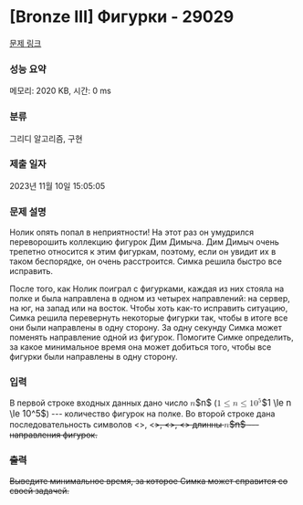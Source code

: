 # [Bronze III] Фигурки - 29029 

[문제 링크](https://www.acmicpc.net/problem/29029) 

### 성능 요약

메모리: 2020 KB, 시간: 0 ms

### 분류

그리디 알고리즘, 구현

### 제출 일자

2023년 11월 10일 15:05:05

### 문제 설명

<p>Нолик опять попал в неприятности! На этот раз он умудрился переворошить коллекцию фигурок Дим Димыча. Дим Димыч очень трепетно относится к этим фигуркам, поэтому, если он увидит их в таком беспорядке, он очень расстроится. Симка решила быстро все исправить.</p>

<p>После того, как Нолик поиграл с фигурками, каждая из них стояла на полке и была направлена в одном из четырех направлений: на сервер, на юг, на запад или на восток. Чтобы хоть как-то исправить ситуацию, Симка решила перевернуть некоторые фигурки так, чтобы в итоге все они были направлены в одну сторону. За одну секунду Симка может поменять направление одной из фигурок. Помогите Симке определить, за какое минимальное время она может добиться того, чтобы все фигурки были направлены в одну сторону.</p>

### 입력 

 <p>В первой строке входных данных дано число <mjx-container class="MathJax" jax="CHTML" style="font-size: 109%; position: relative;"><mjx-math class="MJX-TEX" aria-hidden="true"><mjx-mi class="mjx-i"><mjx-c class="mjx-c1D45B TEX-I"></mjx-c></mjx-mi></mjx-math><mjx-assistive-mml unselectable="on" display="inline"><math xmlns="http://www.w3.org/1998/Math/MathML"><mi>n</mi></math></mjx-assistive-mml><span aria-hidden="true" class="no-mathjax mjx-copytext">$n$</span></mjx-container> (<mjx-container class="MathJax" jax="CHTML" style="font-size: 109%; position: relative;"><mjx-math class="MJX-TEX" aria-hidden="true"><mjx-mn class="mjx-n"><mjx-c class="mjx-c31"></mjx-c></mjx-mn><mjx-mo class="mjx-n" space="4"><mjx-c class="mjx-c2264"></mjx-c></mjx-mo><mjx-mi class="mjx-i" space="4"><mjx-c class="mjx-c1D45B TEX-I"></mjx-c></mjx-mi><mjx-mo class="mjx-n" space="4"><mjx-c class="mjx-c2264"></mjx-c></mjx-mo><mjx-msup space="4"><mjx-mn class="mjx-n"><mjx-c class="mjx-c31"></mjx-c><mjx-c class="mjx-c30"></mjx-c></mjx-mn><mjx-script style="vertical-align: 0.393em;"><mjx-mn class="mjx-n" size="s"><mjx-c class="mjx-c35"></mjx-c></mjx-mn></mjx-script></mjx-msup></mjx-math><mjx-assistive-mml unselectable="on" display="inline"><math xmlns="http://www.w3.org/1998/Math/MathML"><mn>1</mn><mo>≤</mo><mi>n</mi><mo>≤</mo><msup><mn>10</mn><mn>5</mn></msup></math></mjx-assistive-mml><span aria-hidden="true" class="no-mathjax mjx-copytext">$1 \le n \le 10^5$</span></mjx-container>) --- количество фигурок на полке. Во второй строке дана последовательность символов <<N>>, <<S>>, <<W>>, <<E>> длинны <mjx-container class="MathJax" jax="CHTML" style="font-size: 109%; position: relative;"><mjx-math class="MJX-TEX" aria-hidden="true"><mjx-mi class="mjx-i"><mjx-c class="mjx-c1D45B TEX-I"></mjx-c></mjx-mi></mjx-math><mjx-assistive-mml unselectable="on" display="inline"><math xmlns="http://www.w3.org/1998/Math/MathML"><mi>n</mi></math></mjx-assistive-mml><span aria-hidden="true" class="no-mathjax mjx-copytext">$n$</span></mjx-container> --- направления фигурок.</p>

### 출력 

 <p>Выведите минимальное время, за которое Симка может справится со своей задачей.</p>


